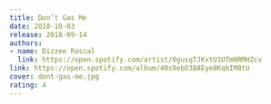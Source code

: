```yaml
---
title: Don’t Gas Me
date: 2018-10-03
release: 2018-09-14
authors:
- name: Dizzee Rascal
  link: https://open.spotify.com/artist/0gusqTJKxtU1UTmNRMHZcv
link: https://open.spotify.com/album/40s9ebO3BAEye8KqbIM8tU
cover: dont-gas-me.jpg
rating: 4
---
```

